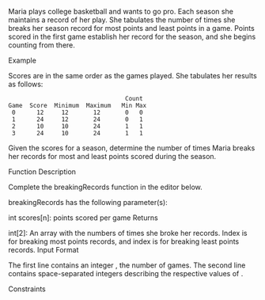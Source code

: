 Maria plays college basketball and wants to go pro. Each season she maintains a record of her play. She tabulates the number of times she breaks her season record for most points and least points in a game. Points scored in the first game establish her record for the season, and she begins counting from there.

Example

Scores are in the same order as the games played. She tabulates her results as follows:

                                     Count
    Game  Score  Minimum  Maximum   Min Max
     0      12     12       12       0   0
     1      24     12       24       0   1
     2      10     10       24       1   1
     3      24     10       24       1   1
Given the scores for a season, determine the number of times Maria breaks her records for most and least points scored during the season.

Function Description

Complete the breakingRecords function in the editor below.

breakingRecords has the following parameter(s):

int scores[n]: points scored per game
Returns

int[2]: An array with the numbers of times she broke her records. Index  is for breaking most points records, and index  is for breaking least points records.
Input Format

The first line contains an integer , the number of games.
The second line contains  space-separated integers describing the respective values of .

Constraints
  